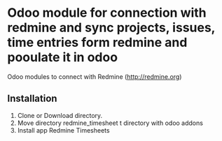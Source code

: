 # Odoo module for connection with redmine and sync projects, issues, time entries form redmine and pooulate it in odoo

Odoo modules to connect with Redmine (http://redmine.org)

Installation
----------------------
1. Clone or Download directory.
2. Move directory redmine_timesheet t directory with odoo addons
3. Install app Redmine Timesheets


